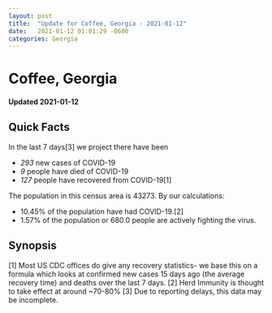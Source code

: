 ```yaml
---
layout: post
title:  "Update for Coffee, Georgia - 2021-01-12"
date:   2021-01-12 01:01:29 -0600
categories: Georgia
---
```


# Coffee, Georgia
#### Updated 2021-01-12

## Quick Facts

In the last 7 days[3] we project there have been
- *293* new cases of COVID-19
- *9* people have died of COVID-19
- *127* people have recovered from COVID-19[1]

The population in this census area is 43273. By our calculations:
- 10.45% of the population have had COVID-19.[2]
- 1.57% of the population or 680.0 people are actively fighting the virus.

## Synopsis




[1] Most US CDC offices do give any recovery statistics- we base this on a formula which looks at confirmed new cases
15 days ago (the average recovery time) and deaths over the last 7 days.
[2] Herd Immunity is thought to take effect at around ~70-80%
[3] Due to reporting delays, this data may be incomplete. 
    